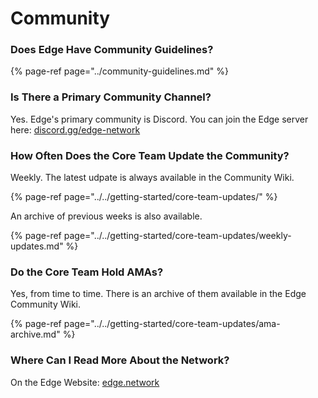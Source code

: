 # Community

### Does Edge Have Community Guidelines?

{% page-ref page="../community-guidelines.md" %}

### Is There a Primary Community Channel?

Yes. Edge's primary community is Discord. You can join the Edge server here: [discord.gg/edge-network](https://discord.gg/edge-network)

### How Often Does the Core Team Update the Community?

Weekly. The latest udpate is always available in the Community Wiki.

{% page-ref page="../../getting-started/core-team-updates/" %}

An archive of previous weeks is also available.

{% page-ref page="../../getting-started/core-team-updates/weekly-updates.md" %}

### Do the Core Team Hold AMAs?

Yes, from time to time. There is an archive of them available in the Edge Community Wiki.

{% page-ref page="../../getting-started/core-team-updates/ama-archive.md" %}

### Where Can I Read More About the Network?

On the Edge Website: [edge.network](https://edge.network)

